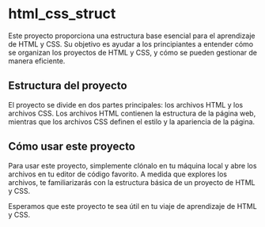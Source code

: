 # html_css_struct

Este proyecto proporciona una estructura base esencial para el aprendizaje de HTML y CSS. Su objetivo es ayudar a los principiantes a entender cómo se organizan los proyectos de HTML y CSS, y cómo se pueden gestionar de manera eficiente.

## Estructura del proyecto

El proyecto se divide en dos partes principales: los archivos HTML y los archivos CSS. Los archivos HTML contienen la estructura de la página web, mientras que los archivos CSS definen el estilo y la apariencia de la página.

## Cómo usar este proyecto

Para usar este proyecto, simplemente clónalo en tu máquina local y abre los archivos en tu editor de código favorito. A medida que explores los archivos, te familiarizarás con la estructura básica de un proyecto de HTML y CSS.

Esperamos que este proyecto te sea útil en tu viaje de aprendizaje de HTML y CSS.